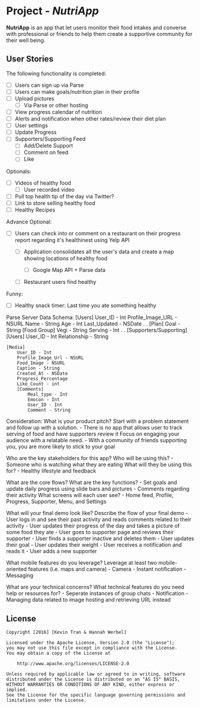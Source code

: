 # Project - *NutriApp*

**NutriApp** is an app that let users monitor their food intakes and converse with professional or friends to help them create a supportive community for their well being.

## User Stories

The following functionality is completed:

- [ ] Users can sign up via Parse
- [ ] Users can make goals/nutrition plan in their profile
- [ ] Upload pictures
	- [ ] Via Parse or other hosting 
- [ ] View progress calendar of nutrition
- [ ] Alerts and notification when other rates/review their diet plan
- [ ] User settings
- [ ] Update Progress
- [ ] Supporters/Supporting Feed
    - [ ] Add/Delete Support
    - [ ] Comment on feed
    - [ ] Like

Optionals:
- [ ] Videos of healthy food
    - [ ] User recorded video
- [ ] Pull top health tip of the day via Twitter?
- [ ] Link to store selling healthy food
- [ ] Healthy Recipes

Advance Optional: 
- [ ] Users can check into or comment on a restaurant on their progress report regarding it's healthinest using Yelp API
    - [ ] Application consolidates all the user's data and create a map showing locations of healthy food
        - [ ] Google Map API + Parse data
    - [ ] Restaurant users find healthy


Funny:
- [ ] Healthy snack timer: Last time you ate something healthy

Parse Server Data Schema:
    [Users]
        User_ID - Int
        Profile_Image_URL - NSURL
        Name - String
        Age - Int
        Last_Updated - NSDate
        .
        .
        [Plan]
            Goal - String
            [Food Group]
                Vegi - String
                    Serving - Int
                .
                .
        [Supporters/Supporting]
            [Users]
                User_ID - Int
                Relationship - String

    [Media]
        User_ID - Int
        Profile_Image_Url - NSURL
        Food_Image - NSURL
        Caption - String
        Created_At - NSDate
        Progress_Percentage
        Like_Count - int
        [Comments]
            Meal_type - Int
            Emocon - Int
            User_ID - Int
            Comment - String


Consideration:
What is your product pitch?
    Start with a problem statement and follow up with a solution.
        - There is no app that allows user to track serving of food and have supporters review it
    Focus on engaging your audience with a relatable need.
        - With a community of friends supporting you, you are more likely to stick to your goal

Who are the key stakeholders for this app?
    Who will be using this?
        - Someone who is watching what they are eating
    What will they be using this for?
        - Healthy lifestyle and feedback

What are the core flows?
    What are the key functions?
        - Set goals and update daily progress using slide bars and pictures
        - Comments regarding their activity
    What screens will each user see?
        - Home feed, Profile, Progress, Supporter, Menu, and Settings

What will your final demo look like?
    Describe the flow of your final demo
        - User logs in and see their past activity and reads comments related to their activity
        - User updates their progress of the day and takes a picture of some food they ate
        - User goes to supporter page and reviews their supporter
        - User finds a supporter inactive and deletes them
        - User updates their goal
        - User updates their weight
        - User receives a notification and reads it
        - User adds a new supporter

What mobile features do you leverage?
    Leverage at least two mobile-oriented features (i.e. maps and camera)
        - Camera
        - Instant notification
        - Messaging

What are your technical concerns?
    What technical features do you need help or resources for?
        - Seperate instances of group chats
        - Notification
        - Managing data related to image hosting and retrieving URL instead

## License

    Copyright [2016] [Kevin Tran & Hannah Werbel]

    Licensed under the Apache License, Version 2.0 (the "License");
    you may not use this file except in compliance with the License.
    You may obtain a copy of the License at

        http://www.apache.org/licenses/LICENSE-2.0

    Unless required by applicable law or agreed to in writing, software
    distributed under the License is distributed on an "AS IS" BASIS,
    WITHOUT WARRANTIES OR CONDITIONS OF ANY KIND, either express or implied.
    See the License for the specific language governing permissions and
    limitations under the License.
